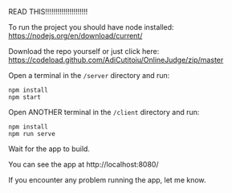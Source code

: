 READ THIS!!!!!!!!!!!!!!!!!!!!!

To run the project you should have node installed:
https://nodejs.org/en/download/current/

Download the repo yourself or just click here:
https://codeload.github.com/AdiCutitoiu/OnlineJudge/zip/master

Open a terminal in the `/server` directory and run:
```
npm install
npm start
```

Open ANOTHER terminal in the `/client` directory and run:
```
npm install
npm run serve
```

Wait for the app to build.

You can see the app at http://localhost:8080/

If you encounter any problem running the app, let me know.